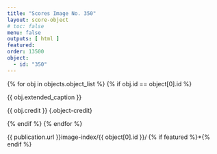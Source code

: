 ```yaml
---
title: "Scores Image No. 350"
layout: score-object
# toc: false
menu: false
outputs: [ html ]
featured: 
order: 13500
object:
  - id: "350"
---
```


{% for obj in objects.object_list %}
{% if obj.id == object[0].id %}

{{ obj.extended_caption }}

{{ obj.credit }} {.object-credit}

{% endif %}
{% endfor %}

<div class="object-credit object-url is-print-only">

{{ publication.url }}image-index/{{ object[0].id }}/ {% if featured %}*{% endif %}

</div>
